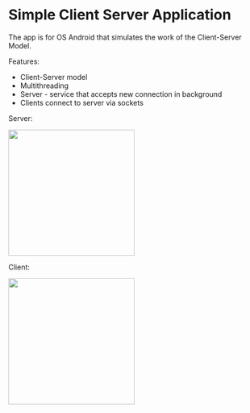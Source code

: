 # Simple Client Server Application
The app is for OS Android that simulates the work of the Client-Server Model.

Features:
- Client-Server model
- Multithreading
- Server - service that accepts new connection in background
- Clients connect to server via sockets

Server:

<img src="http://i.imgur.com/9QGKB0c.jpg" width="250">

Client:

<img src="http://i.imgur.com/8pUgyMU.jpg" width="250">
